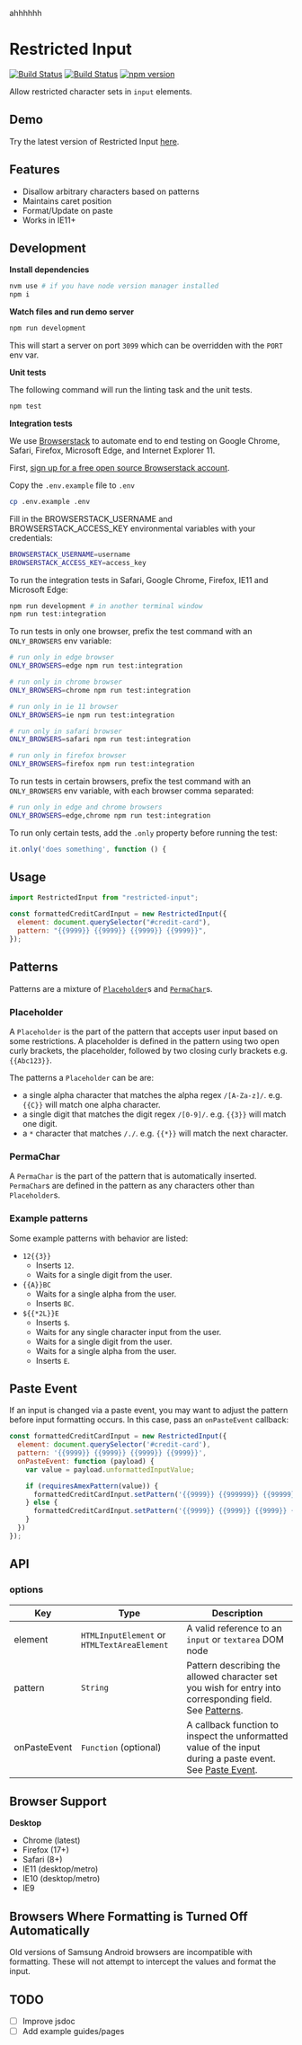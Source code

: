 ahhhhhh

# Restricted Input

[![Build Status](https://github.com/braintree/restricted-input/workflows/Unit%20Tests/badge.svg)](https://github.com/braintree/restricted-input/actions?query=workflow%3A%22Unit+Tests%22) [![Build Status](https://github.com/braintree/restricted-input/workflows/Integration%20Tests/badge.svg)](https://github.com/braintree/restricted-input/actions?query=workflow%3A%22Integration+Tests%22)
[![npm version](https://badge.fury.io/js/restricted-input.svg)](http://badge.fury.io/js/restricted-input)

Allow restricted character sets in `input` elements.

## Demo

Try the latest version of Restricted Input [here](https://braintree.github.io/restricted-input/).

## Features

- Disallow arbitrary characters based on patterns
- Maintains caret position
- Format/Update on paste
- Works in IE11+

## Development

**Install dependencies**

```bash
nvm use # if you have node version manager installed
npm i
```

**Watch files and run demo server**

```bash
npm run development
```

This will start a server on port `3099` which can be overridden with the `PORT` env var.

**Unit tests**

The following command will run the linting task and the unit tests.

```sh
npm test
```

**Integration tests**

We use [Browserstack](https://www.browserstack.com) to automate end to end testing on Google Chrome, Safari, Firefox, Microsoft Edge, and Internet Explorer 11.

First, [sign up for a free open source Browserstack account](https://www.browserstack.com/open-source?ref=pricing).

Copy the `.env.example` file to `.env`

```sh
cp .env.example .env
```

Fill in the BROWSERSTACK_USERNAME and BROWSERSTACK_ACCESS_KEY environmental variables with your credentials:

```sh
BROWSERSTACK_USERNAME=username
BROWSERSTACK_ACCESS_KEY=access_key
```

To run the integration tests in Safari, Google Chrome, Firefox, IE11 and Microsoft Edge:

```sh
npm run development # in another terminal window
npm run test:integration
```

To run tests in only one browser, prefix the test command with an `ONLY_BROWSERS` env variable:

```sh
# run only in edge browser
ONLY_BROWSERS=edge npm run test:integration

# run only in chrome browser
ONLY_BROWSERS=chrome npm run test:integration

# run only in ie 11 browser
ONLY_BROWSERS=ie npm run test:integration

# run only in safari browser
ONLY_BROWSERS=safari npm run test:integration

# run only in firefox browser
ONLY_BROWSERS=firefox npm run test:integration
```

To run tests in certain browsers, prefix the test command with an `ONLY_BROWSERS` env variable, with each browser comma separated:

```sh
# run only in edge and chrome browsers
ONLY_BROWSERS=edge,chrome npm run test:integration
```

To run only certain tests, add the `.only` property before running the test:

```js
it.only('does something', function () {
```

## Usage

```javascript
import RestrictedInput from "restricted-input";

const formattedCreditCardInput = new RestrictedInput({
  element: document.querySelector("#credit-card"),
  pattern: "{{9999}} {{9999}} {{9999}} {{9999}}",
});
```

## Patterns

Patterns are a mixture of [`Placeholder`](#placeholder)s and [`PermaChar`](#permachar)s.

### Placeholder

A `Placeholder` is the part of the pattern that accepts user input based on some restrictions. A placeholder is defined in the pattern using two open curly brackets, the placeholder, followed by two closing curly brackets e.g. `{{Abc123}}`.

The patterns a `Placeholder` can be are:

- a single alpha character that matches the alpha regex `/[A-Za-z]/`. e.g. `{{C}}` will match one alpha character.
- a single digit that matches the digit regex `/[0-9]/`. e.g. `{{3}}` will match one digit.
- a `*` character that matches `/./`. e.g. `{{*}}` will match the next character.

### PermaChar

A `PermaChar` is the part of the pattern that is automatically inserted. `PermaChar`s are defined in the pattern as any characters other than `Placeholder`s.

### Example patterns

Some example patterns with behavior are listed:

- `12{{3}}`
  - Inserts `12`.
  - Waits for a single digit from the user.
- `{{A}}BC`
  - Waits for a single alpha from the user.
  - Inserts `BC`.
- `${{*2L}}E`
  - Inserts `$`.
  - Waits for any single character input from the user.
  - Waits for a single digit from the user.
  - Waits for a single alpha from the user.
  - Inserts `E`.

## Paste Event

If an input is changed via a paste event, you may want to adjust the pattern before input formatting occurs. In this case, pass an `onPasteEvent` callback:

```js
const formattedCreditCardInput = new RestrictedInput({
  element: document.querySelector('#credit-card'),
  pattern: '{{9999}} {{9999}} {{9999}} {{9999}}',
  onPasteEvent: function (payload) {
    var value = payload.unformattedInputValue;

    if (requiresAmexPattern(value)) {
      formattedCreditCardInput.setPattern('{{9999}} {{999999}} {{99999}}')
    } else {
      formattedCreditCardInput.setPattern('{{9999}} {{9999}} {{9999}} {{9999}}')
    }
  })
});
```

## API

### options

| Key          | Type                                        | Description                                                                                                              |
| ------------ | ------------------------------------------- | ------------------------------------------------------------------------------------------------------------------------ |
| element      | `HTMLInputElement` or `HTMLTextAreaElement` | A valid reference to an `input` or `textarea` DOM node                                                                   |
| pattern      | `String`                                    | Pattern describing the allowed character set you wish for entry into corresponding field. See [Patterns](#patterns).     |
| onPasteEvent | `Function` (optional)                       | A callback function to inspect the unformatted value of the input during a paste event. See [Paste Event](#paste-event). |

## Browser Support

**Desktop**

- Chrome (latest)
- Firefox (17+)
- Safari (8+)
- IE11 (desktop/metro)
- IE10 (desktop/metro)
- IE9

## Browsers Where Formatting is Turned Off Automatically

Old versions of Samsung Android browsers are incompatible with formatting. These will not attempt to intercept the values and format the input.

## TODO

- [ ] Improve jsdoc
- [ ] Add example guides/pages
